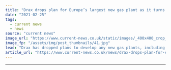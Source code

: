 ```yaml
---
title: "Drax drops plan for Europe’s largest new gas plant as it turns its back on fossil fuels"
date: "2021-02-25"
tags: 
  - current news
  - news
source: "current news"
image_url: "https://www.current-news.co.uk/static/images/_400x400_crop_center-center/Water-cooling-tower-at-Drax-credit-Drax.jpg"
image_fp: "/assets/img/post_thumbnails/41.jpg"
lead: "​Drax has dropped plans to develop any new gas plants, including its plans to build Europe's biggest CCGT plant as it moves to turn its back on fossil fuels."
article_url: "https://www.current-news.co.uk/news/drax-drops-plan-for-europes-largest-new-gas-plant-as-it-turns-its-back-on-fossil-fuels?utm_source=rss-feeds&utm_medium=rss&utm_campaign=rss"
---
```


---
